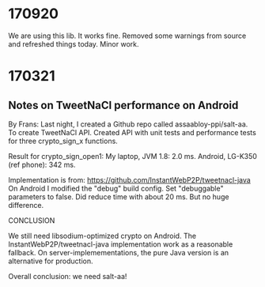 170920
======

We are using this lib. It works fine. Removed some warnings
from source and refreshed things today. Minor work.


170321
======

Notes on TweetNaCl performance on Android
-----------------------------------------

By Frans: Last night, I created a Github repo called assaabloy-ppi/salt-aa.
To create TweetNaCl API. Created API with unit tests and performance tests for 
three crypto_sign_x functions.

Result for crypto_sign_open1:
  My laptop, JVM 1.8: 2.0 ms.
  Android, LG-K350 (ref phone): 342 ms.

Implementation is from: https://github.com/InstantWebP2P/tweetnacl-java
On Android I modified the "debug" build config. Set "debuggable" parameters
to false. Did reduce time with about 20 ms. But no huge difference.

CONCLUSION

We still need libsodium-optimized crypto on Android.
The InstantWebP2P/tweetnacl-java implementation work as a reasonable
fallback. On server-implemementations, the pure Java version is an alternative
for production.

Overall conclusion: we need salt-aa!

